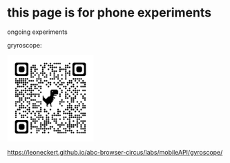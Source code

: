 # this page is for phone experiments

ongoing experiments

gryroscope:

<img src="assets/gyro.png" alt="drawing" width="200"/>

https://leoneckert.github.io/abc-browser-circus/labs/mobileAPI/gyroscope/
